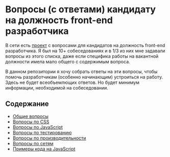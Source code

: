 # Вопросы (с ответами) кандидату на должность front-end разработчика

В сети есть [проект](https://h5bp.org/Front-end-Developer-Interview-Questions/translations/russian/) с вопросами для кандидатов на должность front-end разработчика. Я был на 10+ собеседованиях и в 1/3 из них мне задавали вопросы из этого списка, даже если специфика работы на вакантной должности имела мало общего с содержимым вопроса.

В данном репозитории я хочу собрать ответы на эти вопросы, чтобы помочь разработчикам (особенно начинающим) устроиться на работу. Здесь не будет всеобъемлющих ответов. Но будет минимум информации, необходимой на собеседовании.

## Содержание

* [Общие вопросы](General/README.md)
* [Вопросы по CSS](CSS/README.md)
* [Вопросы по JavaScript](JavaScript/README.md)
* [Вопросы по тестированию](Testing/README.md)
* [Вопросы по производительности](Performance/README.md)
* [Вопросы по сетям](Network/README.md)
* [Примеры кода на JavaScript](Coding/README.md)